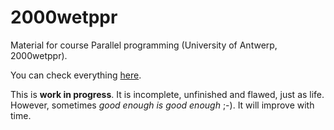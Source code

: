 # 2000wetppr

Material for course Parallel programming (University of Antwerp, 2000wetppr).

You can check everything [here](https://etijskens.github.io/wetppr).

This is **work in progress**. It is incomplete, unfinished and flawed, just as life. However, sometimes *good enough is good enough* ;-). It will improve with time.
